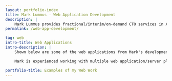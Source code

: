 ```yaml
---
layout: portfolio-index
title: Mark Lummus - Web Application Development
description: |
    Mark Lummus provides fractional/interim/on-demand CTO services in Atlanta. Here are some examples of web applications that he has developed. Mark is available to develop custom web applications for you. Schedule a free consultation today!
permalink: /web-app-development/

tag: web
intro-title: Web Applications
intro-description: |
    Shown below are some of the web applications from Mark's development portfolio.

    Mark is experienced working with multiple web application/server platforms including .NET, PHP, Django(Python), and NodeJS(Javascript/Express/Loopback).

portfolio-title: Examples of my Web Work
---
```

